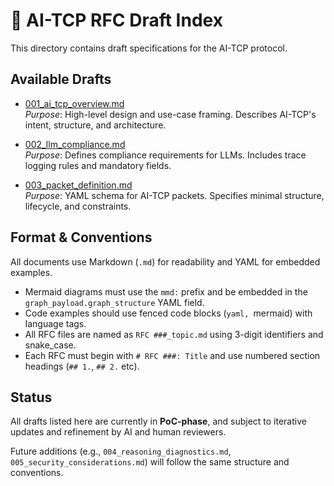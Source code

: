 # 📑 AI-TCP RFC Draft Index

This directory contains draft specifications for the AI-TCP protocol.

## Available Drafts

- [001_ai_tcp_overview.md](001_ai_tcp_overview.md)  
  *Purpose*: High-level design and use-case framing. Describes AI-TCP's intent, structure, and architecture.

- [002_llm_compliance.md](002_llm_compliance.md)  
  *Purpose*: Defines compliance requirements for LLMs. Includes trace logging rules and mandatory fields.

- [003_packet_definition.md](003_packet_definition.md)  
  *Purpose*: YAML schema for AI-TCP packets. Specifies minimal structure, lifecycle, and constraints.

## Format & Conventions

All documents use Markdown (`.md`) for readability and YAML for embedded examples.

- Mermaid diagrams must use the `mmd:` prefix and be embedded in the `graph_payload.graph_structure` YAML field.
- Code examples should use fenced code blocks (```yaml, ```mermaid) with language tags.
- All RFC files are named as `RFC ###_topic.md` using 3-digit identifiers and snake_case.
- Each RFC must begin with `# RFC ###: Title` and use numbered section headings (`## 1.`, `## 2.` etc).

## Status

All drafts listed here are currently in **PoC-phase**, and subject to iterative updates and refinement by AI and human reviewers.

Future additions (e.g., `004_reasoning_diagnostics.md`, `005_security_considerations.md`) will follow the same structure and conventions.
